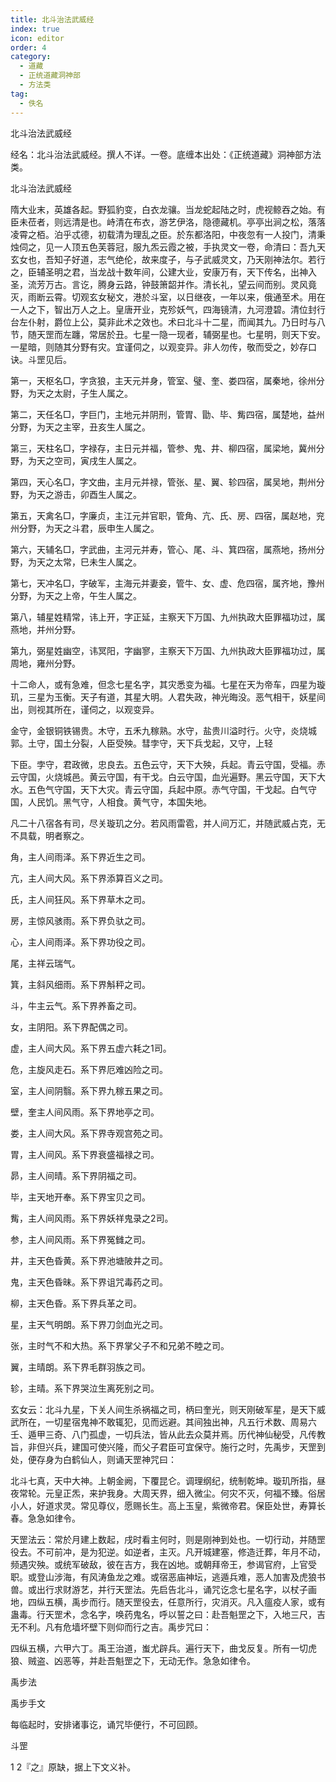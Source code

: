 ```yaml
---
title: 北斗治法武威经
index: true
icon: editor
order: 4
category:
  - 道藏
  - 正统道藏洞神部
  - 方法类
tag:
  - 佚名
---
```


北斗治法武威经  

经名：北斗治法武威经。撰人不详。一卷。底缠本出处：《正统道藏》洞神部方法类。  

北斗治法武威经  

隋大业末，英雄各起。野狐豹变，白衣龙骧。当龙蛇起陆之时，虎视鲸吞之始。有臣未莅者，则远清是也。峙清在布衣，游艺伊洛，隐德藏机。亭亭出涧之松，落落凌霄之栢。泊乎忒德，初载清为理乱之臣。於东都洛阳，中夜忽有一人投门，清秉烛伺之，见一人顶五色芙蓉冠，服九炁云霞之被，手执灵文一卷，命清曰：吾九天玄女也，吾知子好道，志气绝伦，故来度子，与子武威灵文，乃天刚神法尔。若行之，臣辅圣明之君，当龙战十数年间，公建大业，安康万有，天下传名，出神入圣，流芳万古。言讫，腾身云路，钟鼓箫韶并作。清长礼，望云间而别。灵风竟灭，雨断云霄。切观玄女秘文，港於斗室，以日继夜，一年以来，俄通至术。用在一人之下，智出万人之上。皇唐开业，克殄妖气，四海镜清，九河澄碧。清位封行台左仆射，爵位上公，莫非此术之效也。术曰北斗十二星，而闻其九。乃日时与八节，随天罡而左躔，常居於丑。七星一隐一现者，辅弼星也。七星明，则天下安。一星暗，则随其分野有灾。宜谨伺之，以观变异。非人勿传，敬而受之，妙存口诀。斗罡见后。  

第一，天枢名□，字贪狼，主天元并身，管室、璧、奎、娄四宿，属秦地，徐州分野，为天之太尉，子生人属之。  

第二，天任名□，字巨门，主地元并阴刑，管胃、勖、毕、觜四宿，属楚地，益州分野，为天之主宰，丑亥生人属之。  

第三，天柱名□，字禄存，主日元并福，管参、鬼、井、柳四宿，属梁地，冀州分野，为天之空司，寅戌生人属之。  

第四，天心名□，字文曲，主月元并禄，管张、星、翼、轸四宿，属吴地，荆州分野，为天之游击，卯酉生人属之。  

第五，天禽名□，字廉贞，主江元并官职，管角、亢、氏、房、四宿，属赵地，兖州分野，为天之斗君，辰申生人属之。  

第六，天辅名□，字武曲，主河元并寿，管心、尾、斗、箕四宿，属燕地，扬州分野，为天之太常，巳未生人属之。  

第七，天冲名□，字破军，主海元并妻妾，管牛、女、虚、危四宿，属齐地，豫州分野，为天之上帝，午生人属之。  

第八，辅星姓精常，讳上开，字正延，主察天下万国、九州执政大臣罪福功过，属燕地，并州分野。  

第九，弼星姓幽空，讳冥阳，字幽寥，主察天下万国、九州执政大臣罪福功过，属周地，雍州分野。  

十二命人，或有急难，但念七星名字，其灾悉变为福。七星在天为帝车，四星为璇玑，三星为玉衡。天子有道，其星大明。人君失政，神光晦没。恶气相干，妖星间出，则视其所在，谨伺之，以观变异。  

金守，金银铜铁锡贵。木守，五禾九稼熟。水守，盐贵川溢时行。火守，炎烧城郭。土守，国土分裂，人臣受殃。彗孛守，天下兵戈起，又守，上轻  

下臣。孛守，君政微，忠良去。五色云守，天下大殃，兵起。青云守国，受福。赤云守国，火烧城邑。黄云守国，有干戈。白云守国，血光遍野。黑云守国，天下大水。五色气守国，天下大灾。青云守国，兵起中原。赤气守国，干戈起。白气守国，人民饥。黑气守，人相食。黄气守，本国失地。  

凡二十八宿各有司，尽关璇玑之分。若风雨雷雹，并人间万汇，并随武威占克，无不具载，明者察之。  

角，主人间雨泽。系下界近生之司。  

亢，主人间大风。系下界添算百义之司。  

氏，主人间狂风。系下界草木之司。  

房，主惊风骇雨。系下界负驮之司。  

心，主人间雨泽。系下界功役之司。  

尾，主祥云瑞气。  

箕，主斜风细雨。系下界斛秤之司。  

斗，牛主云气。系下界养畜之司。  

女，主阴阳。系下界配偶之司。  

虚，主人间大风。系下界五虚六耗之1司。  

危，主旋风走石。系下界厄难凶险之司。  

室，主人间阴翳。系下界九稼五果之司。  

壁，奎主人间风雨。系下界地亭之司。  

娄，主人间大风。系下界寺观宫苑之司。  

胃，主人间风。系下界衰盛福禄之司。  

昴，主人间晴。系下界阴福之司。  

毕，主天地开奉。系下界宝贝之司。  

觜，主人间风雨。系下界妖祥鬼录之2司。  

参，主人间风雨。系下界冤雠之司。  

井，主天色昏黄。系下界池塘陂井之司。  

鬼，主天色昏昧。系下界诅咒毒药之司。  

柳，主天色昏。系下界兵革之司。  

星，主天气明朗。系下界刀剑血光之司。  

张，主时气不和大热。系下界掌父子不和兄弟不睦之司。  

翼，主晴朗。系下界毛群羽族之司。  

轸，主晴。系下界哭泣生离死别之司。  

玄女云：北斗九星，下关人间生杀祸福之司，柄曰奎光，则天刚破军星，是天下威武所在，一切星宿鬼神不敢辄犯，见而远避。其间独出神，凡五行术数、周易六壬、遁甲三奇、八门孤虚，一切兵法，皆从此去众莫并焉。历代神仙秘受，凡传教旨，非但兴兵，建国可使兴隆，而父子君臣可宜保守。施行之时，先禹步，天罡到处，便存身为白鹤仙人，则诵天罡神咒曰：  

北斗七真，天中大神。上朝金阙，下覆昆仑。调理纲纪，统制乾坤。璇玑所指，昼夜常轮。元皇正炁，来护我身。大周天界，细入微尘。何灾不灭，何福不臻。俗居小人，好道求灵。常见尊仪，愿赐长生。高上玉皇，紫微帝君。保臣处世，寿算长春。急急如律令。  

天罡法云：常於月建上数起，戌时看主何时，则是刚神到处也。一切行动，并随罡役去。不可前冲，是为犯逆。如逆者，主灭。凡开城建塞，修造迁葬，年月不动，频遇灾殃。或统军破敌，彼在吉方，我在凶地。或朝拜帝王，参谒官府，上官受职。或登山涉海，有风涛鱼龙之难。或宿恶庙神坛，逃遁兵难，恶人加害及虎狼书兽。或出行求财游艺，并行天罡法。先启告北斗，诵咒讫念七星名字，以杖子画地，四纵五横，禹步而行。随天罡役去，任意所行，灾消灭。凡入瘟疫人家，或有蛊毒。行天罡术，念名字，唤药鬼名，呼以誓之曰：赴吾魁罡之下，入地三尺，吉无不利。凡有危墙坏壁下则仰而行之吉。禹步咒曰：  

四纵五横，六甲六丁。禹王治道，蚩尤辟兵。遍行天下，曲戈反复。所有一切虎狼、贼盗、凶恶等，并赴吾魁罡之下，无动无作。急急如律令。  

禹步法  

禹步手文  

每临起时，安排诸事讫，诵咒毕便行，不可回顾。  

斗罡  

1 2『之』原缺，据上下文义补。  

